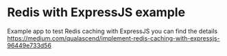 # Redis with ExpressJS example
Example app to test Redis caching with ExpressJS you can find the details https://medium.com/qualascend/implement-redis-caching-with-expressjs-96449e733d56
